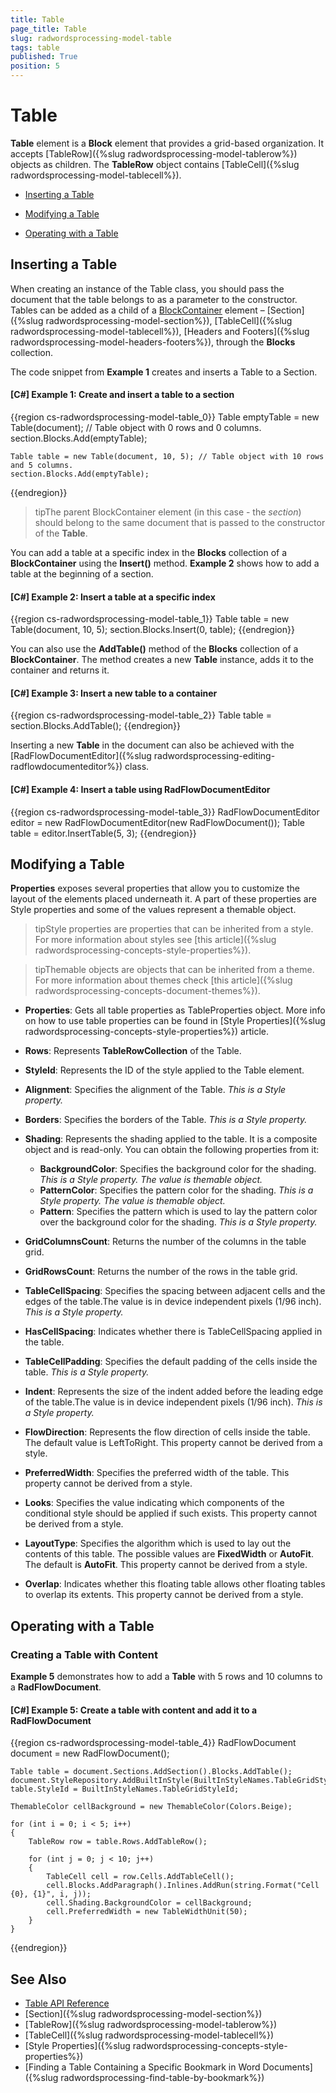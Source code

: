 ```yaml
---
title: Table
page_title: Table
slug: radwordsprocessing-model-table
tags: table
published: True
position: 5
---
```


# Table



__Table__ element is a __Block__ element that provides a grid-based organization. It accepts [TableRow]({%slug radwordsprocessing-model-tablerow%}) objects as children. The __TableRow__ object contains [TableCell]({%slug radwordsprocessing-model-tablecell%}).
      

* [Inserting a Table](#inserting-a-table)

* [Modifying a Table](#modifying-a-table)

* [Operating with a Table](#operating-with-a-table)


## Inserting a Table

When creating an instance of the Table class, you should pass the document that the table belongs to as a parameter to the constructor. Tables can be added as a child of a [BlockContainer](https://docs.telerik.com/devtools/document-processing/api/Telerik.Windows.Documents.Flow.Model.BlockContainerBase.html) element – [Section]({%slug radwordsprocessing-model-section%}), [TableCell]({%slug radwordsprocessing-model-tablecell%}), [Headers and Footers]({%slug radwordsprocessing-model-headers-footers%}), through the __Blocks__ collection. 
        

The code snippet from __Example 1__ creates and inserts a Table to a Section.
        

#### __[C#] Example 1: Create and insert a table to a section__

{{region cs-radwordsprocessing-model-table_0}}
	Table emptyTable = new Table(document); // Table object with 0 rows and 0 columns.
	section.Blocks.Add(emptyTable);
	
	Table table = new Table(document, 10, 5); // Table object with 10 rows and 5 columns.
	section.Blocks.Add(emptyTable);
{{endregion}}



>tipThe parent BlockContainer element (in this case - the *section*) should belong to the same document that is passed to the constructor of the __Table__.
          

You can add a table at a specific index in the __Blocks__ collection of a __BlockContainer__ using the __Insert()__ method. __Example 2__ shows how to add a table at the beginning of a section.
        

#### __[C#] Example 2: Insert a table at a specific index__

{{region cs-radwordsprocessing-model-table_1}}
	Table table = new Table(document, 10, 5);
	section.Blocks.Insert(0, table);
{{endregion}}



You can also use the __AddTable()__ method of the __Blocks__ collection of a __BlockContainer__. The method creates a new __Table__ instance, adds it to the container and returns it.
        

#### __[C#] Example 3: Insert a new table to a container__

{{region cs-radwordsprocessing-model-table_2}}
	Table table = section.Blocks.AddTable();
{{endregion}}



Inserting a new __Table__ in the document can also be achieved with the [RadFlowDocumentEditor]({%slug radwordsprocessing-editing-radflowdocumenteditor%}) class.
        

#### __[C#] Example 4: Insert a table using RadFlowDocumentEditor__

{{region cs-radwordsprocessing-model-table_3}}
	RadFlowDocumentEditor editor = new RadFlowDocumentEditor(new RadFlowDocument());
	Table table = editor.InsertTable(5, 3);
{{endregion}}



## Modifying a Table

__Properties__ exposes several properties that allow you to customize the layout of the elements placed underneath it. A part of these properties are Style properties and some of the values represent a themable object.
        
>tipStyle properties are properties that can be inherited from a style. For more information about styles see [this article]({%slug radwordsprocessing-concepts-style-properties%}).
          

>tipThemable objects are objects that can be inherited from a theme. For more information about themes check [this article]({%slug radwordsprocessing-concepts-document-themes%}).



* __Properties__:  Gets all table properties as TableProperties object. More info on how to use table properties can be found in [Style Properties]({%slug radwordsprocessing-concepts-style-properties%}) article.
            

* __Rows__: Represents __TableRowCollection__ of the Table.
            
* __StyleId__: Represents the ID of the style applied to the Table element.
            
* __Alignment__: Specifies the alignment of the Table. *This is a Style property.*

* __Borders__: Specifies the borders of the Table. *This is a Style property.*

* __Shading__: Represents the shading applied to the table. It is a composite object and is read-only. You can obtain the following properties from it:

    * __BackgroundColor__: Specifies the background color for the shading. *This is a Style property. The value is themable object.*
    * __PatternColor__: Specifies the pattern color for the shading. *This is a Style property. The value is themable object.*
    * __Pattern__: Specifies the pattern which is used to lay the pattern color over the background color for the shading. *This is a Style property.*

* __GridColumnsCount__: Returns the number of the columns in the table grid.
            

* __GridRowsCount__: Returns the number of the rows in the table grid.
            

* __TableCellSpacing__: Specifies the spacing between adjacent cells and the edges of the table.The value is in device independent pixels (1/96 inch). *This is a Style property.*

* __HasCellSpacing__: Indicates whether there is TableCellSpacing applied in the table.
            

* __TableCellPadding__: Specifies the default padding of the cells inside the table. *This is a Style property.*

* __Indent__: Represents the size of the indent added before the leading edge of the table.The value is in device independent pixels (1/96 inch). *This is a Style property.*

* __FlowDirection__: Represents the flow direction of cells inside the table. The default value is LeftToRight. This property cannot be derived from a style.
            

* __PreferredWidth__: Specifies the preferred width of the table. This property cannot be derived from a style.
            

* __Looks__: Specifies the value indicating which components of the conditional style should be applied if such exists. This property cannot be derived from a style.
            

* __LayoutType__: Specifies the algorithm which is used to lay out the contents of this table. The possible values are __FixedWidth__ or __AutoFit__. The default is __AutoFit__. This property cannot be derived from a style.
            

* __Overlap__: Indicates whether this floating table allows other floating tables to overlap its extents. This property cannot be derived from a style.
         

## Operating with a Table

### Creating a Table with Content

__Example 5__ demonstrates how to add a __Table__ with 5 rows and 10 columns to a __RadFlowDocument__.
            

#### __[C#] Example 5: Create a table with content and add it to a RadFlowDocument__

{{region cs-radwordsprocessing-model-table_4}}
	RadFlowDocument document = new RadFlowDocument();
	
	Table table = document.Sections.AddSection().Blocks.AddTable();
	document.StyleRepository.AddBuiltInStyle(BuiltInStyleNames.TableGridStyleId);
	table.StyleId = BuiltInStyleNames.TableGridStyleId;
	
	ThemableColor cellBackground = new ThemableColor(Colors.Beige);
	
	for (int i = 0; i < 5; i++)
	{
	    TableRow row = table.Rows.AddTableRow();
	
	    for (int j = 0; j < 10; j++)
	    {
	        TableCell cell = row.Cells.AddTableCell();
	        cell.Blocks.AddParagraph().Inlines.AddRun(string.Format("Cell {0}, {1}", i, j));
	        cell.Shading.BackgroundColor = cellBackground;
	        cell.PreferredWidth = new TableWidthUnit(50);
	    }
	}
{{endregion}}



## See Also

 * [Table API Reference](https://docs.telerik.com/devtools/document-processing/api/Telerik.Windows.Documents.Flow.Model.Table.html)
 * [Section]({%slug radwordsprocessing-model-section%})
 * [TableRow]({%slug radwordsprocessing-model-tablerow%})
 * [TableCell]({%slug radwordsprocessing-model-tablecell%})
 * [Style Properties]({%slug radwordsprocessing-concepts-style-properties%})
 * [Finding a Table Containing a Specific Bookmark in Word Documents]({%slug radwordsprocessing-find-table-by-bookmark%})
